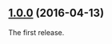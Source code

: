 ## [1.0.0](https://github.com/twada/babel-preset-power-assert/releases/tag/v1.0.0) (2016-04-13)


The first release.
